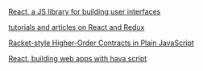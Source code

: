 [React, a JS library for building user interfaces](https://facebook.github.io/react/)

[tutorials and articles on React and Redux](https://github.com/markerikson/react-redux-links)

[Racket-style Higher-Order Contracts in Plain JavaScript](https://github.com/sefaira/rho-contracts.js)

[React, building web apps with hava script](https://www.reddit.com/r/reactjs/)
